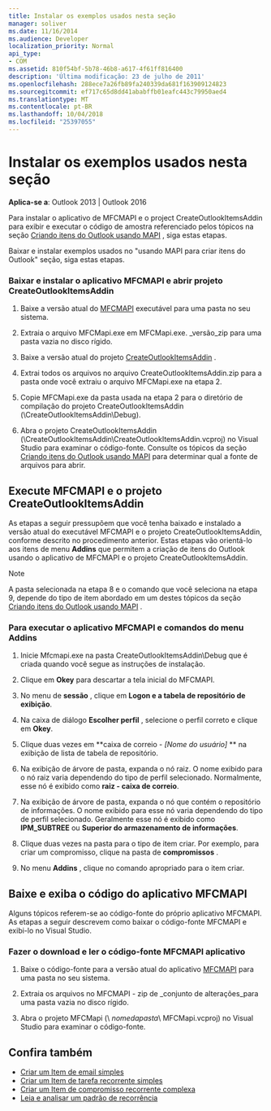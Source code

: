 ```yaml
---
title: Instalar os exemplos usados nesta seção
manager: soliver
ms.date: 11/16/2014
ms.audience: Developer
localization_priority: Normal
api_type:
- COM
ms.assetid: 810f54bf-5b78-46b8-a617-4f61ff816400
description: 'Última modificação: 23 de julho de 2011'
ms.openlocfilehash: 288ece7a26fb89fa240339da681f163909124823
ms.sourcegitcommit: ef717c65d8dd41ababffb01eafc443c79950aed4
ms.translationtype: MT
ms.contentlocale: pt-BR
ms.lasthandoff: 10/04/2018
ms.locfileid: "25397055"
---
```

# <a name="install-the-samples-used-in-this-section"></a>Instalar os exemplos usados nesta seção

**Aplica-se a**: Outlook 2013 | Outlook 2016 
  
Para instalar o aplicativo de MFCMAPI e o project CreateOutlookItemsAddin para exibir e executar o código de amostra referenciado pelos tópicos na seção [Criando itens do Outlook usando MAPI](creating-outlook-items-by-using-mapi.md) , siga estas etapas. 

Baixar e instalar exemplos usados no "usando MAPI para criar itens do Outlook" seção, siga estas etapas.

### <a name="to-download-and-install-the-mfcmapi-application-and-open-createoutlookitemsaddin-project"></a>Baixar e instalar o aplicativo MFCMAPI e abrir projeto CreateOutlookItemsAddin

1. Baixe a versão atual do [MFCMAPI](https://go.microsoft.com/fwlink/?LinkID=124154) executável para uma pasta no seu sistema. 
    
2. Extraia o arquivo MFCMapi.exe em MFCMapi.exe. _versão_zip para uma pasta vazia no disco rígido.
    
3. Baixe a versão atual do projeto [CreateOutlookItemsAddin](https://go.microsoft.com/fwlink/?LinkID=127828) . 
    
4. Extrai todos os arquivos no arquivo CreateOutlookItemsAddin.zip para a pasta onde você extraiu o arquivo MFCMapi.exe na etapa 2.
    
5. Copie MFCMapi.exe da pasta usada na etapa 2 para o diretório de compilação do projeto CreateOutlookItemsAddin (\CreateOutlookItemsAddin\Debug).
    
6. Abra o projeto CreateOutlookItemsAddin (\CreateOutlookItemsAddin\CreateOutlookItemsAddin.vcproj) no Visual Studio para examinar o código-fonte. Consulte os tópicos da seção [Criando itens do Outlook usando MAPI](creating-outlook-items-by-using-mapi.md) para determinar qual a fonte de arquivos para abrir. 
    
## <a name="run-mfcmapi-and-the-createoutlookitemsaddin-project"></a>Execute MFCMAPI e o projeto CreateOutlookItemsAddin

As etapas a seguir pressupõem que você tenha baixado e instalado a versão atual do executável MFCMAPI e o projeto CreateOutlookItemsAddin, conforme descrito no procedimento anterior. Estas etapas vão orientá-lo aos itens de menu **Addins** que permitem a criação de itens do Outlook usando o aplicativo de MFCMAPI e o projeto CreateOutlookItemsAddin. 
  
> [!NOTE]
> A pasta selecionada na etapa 8 e o comando que você seleciona na etapa 9, depende do tipo de item abordado em um destes tópicos da seção [Criando itens do Outlook usando MAPI](creating-outlook-items-by-using-mapi.md) . 

### <a name="to-run-the-mfcmapi-application-and-addins-menu-commands"></a>Para executar o aplicativo MFCMAPI e comandos do menu Addins

1. Inicie Mfcmapi.exe na pasta CreateOutlookItemsAddin\Debug que é criada quando você segue as instruções de instalação.
    
2. Clique em **Okey** para descartar a tela inicial do MFCMAPI. 
    
3. No menu de **sessão** , clique em **Logon e a tabela de repositório de exibição**.
    
4. Na caixa de diálogo **Escolher perfil** , selecione o perfil correto e clique em **Okey**. 
    
5. Clique duas vezes em **caixa de correio - _[Nome do usuário]_ ** na exibição de lista de tabela de repositório. 
    
6. Na exibição de árvore de pasta, expanda o nó raiz. O nome exibido para o nó raiz varia dependendo do tipo de perfil selecionado. Normalmente, esse nó é exibido como **raiz - caixa de correio**.
    
7. Na exibição de árvore de pasta, expanda o nó que contém o repositório de informações. O nome exibido para esse nó varia dependendo do tipo de perfil selecionado. Geralmente esse nó é exibido como **IPM_SUBTREE** ou **Superior do armazenamento de informações**.
    
8. Clique duas vezes na pasta para o tipo de item criar. Por exemplo, para criar um compromisso, clique na pasta de **compromissos** . 
    
9. No menu **Addins** , clique no comando apropriado para o item criar. 
    
## <a name="download-and-view-code-from-the-mfcmapi-application"></a>Baixe e exiba o código do aplicativo MFCMAPI

Alguns tópicos referem-se ao código-fonte do próprio aplicativo MFCMAPI. As etapas a seguir descrevem como baixar o código-fonte MFCMAPI e exibi-lo no Visual Studio. 

### <a name="to-download-and-view-the-mfcmapi-application-source-code"></a>Fazer o download e ler o código-fonte MFCMAPI aplicativo

1. Baixe o código-fonte para a versão atual do aplicativo [MFCMAPI](https://go.microsoft.com/fwlink/?LinkID=124154) para uma pasta no seu sistema. 
    
2. Extraia os arquivos no MFCMAPI - zip de _conjunto de alterações_para uma pasta vazia no disco rígido.
    
3. Abra o projeto MFCMapi (\ _nomedapasta_\ MFCMapi.vcproj) no Visual Studio para examinar o código-fonte.
    
## <a name="see-also"></a>Confira também

- [Criar um Item de email simples](how-to-create-a-simple-mail-item.md)
- [Criar um Item de tarefa recorrente simples](how-to-create-a-simple-recurrent-task-item.md)
- [Criar um Item de compromisso recorrente complexa](how-to-create-a-complex-recurrent-appointment-item.md)
- [Leia e analisar um padrão de recorrência](how-to-read-and-parse-a-recurrence-pattern.md)

